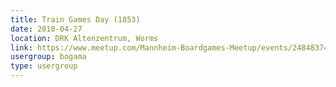 ```yaml
---
title: Train Games Day (1853)
date: 2018-04-27
location: DRK Altenzentrum, Worms
link: https://www.meetup.com/Mannheim-Boardgames-Meetup/events/248483743/
usergroup: bogama
type: usergroup
---
```


